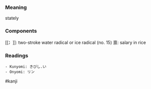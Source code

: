 ### Meaning

stately

### Components

[[冫]]: two-stroke water radical or ice radical (no. 15) 禀: salary in rice

### Readings

```
- Kunyomi: きびし.い
- Onyomi: リン
```

#kanji